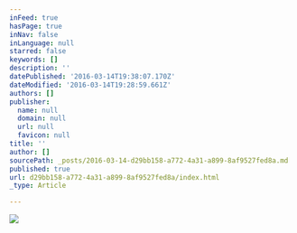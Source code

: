 ```yaml
---
inFeed: true
hasPage: true
inNav: false
inLanguage: null
starred: false
keywords: []
description: ''
datePublished: '2016-03-14T19:38:07.170Z'
dateModified: '2016-03-14T19:28:59.661Z'
authors: []
publisher:
  name: null
  domain: null
  url: null
  favicon: null
title: ''
author: []
sourcePath: _posts/2016-03-14-d29bb158-a772-4a31-a899-8af9527fed8a.md
published: true
url: d29bb158-a772-4a31-a899-8af9527fed8a/index.html
_type: Article

---
```

![](https://the-grid-user-content.s3-us-west-2.amazonaws.com/bb276535-0964-4975-bcaa-b53da7b84bb2.jpg)